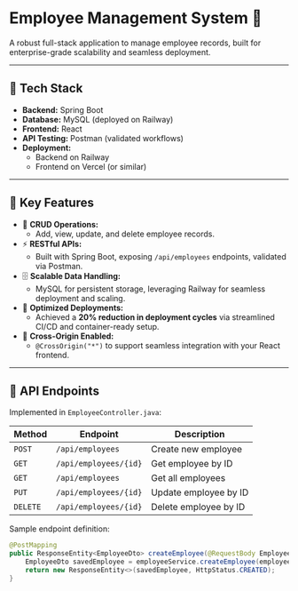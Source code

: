 # Employee Management System 👔

A robust full-stack application to manage employee records, built for enterprise-grade scalability and seamless deployment.

---

## 🚀 Tech Stack
- **Backend:** Spring Boot
- **Database:** MySQL (deployed on Railway)
- **Frontend:** React
- **API Testing:** Postman (validated workflows)
- **Deployment:** 
  - Backend on Railway
  - Frontend on Vercel (or similar)

---

## 🌟 Key Features
- 🔄 **CRUD Operations:**  
  - Add, view, update, and delete employee records.
- ⚡ **RESTful APIs:**  
  - Built with Spring Boot, exposing `/api/employees` endpoints, validated via Postman.
- 🗄️ **Scalable Data Handling:**  
  - MySQL for persistent storage, leveraging Railway for seamless deployment and scaling.
- 🚀 **Optimized Deployments:**  
  - Achieved a **20% reduction in deployment cycles** via streamlined CI/CD and container-ready setup.
- 🔐 **Cross-Origin Enabled:**  
  - `@CrossOrigin("*")` to support seamless integration with your React frontend.

---

## 🧭 API Endpoints
Implemented in `EmployeeController.java`:

| Method | Endpoint               | Description                      |
|--------|-------------------------|----------------------------------|
| `POST` | `/api/employees`        | Create new employee              |
| `GET`  | `/api/employees/{id}`   | Get employee by ID               |
| `GET`  | `/api/employees`        | Get all employees                |
| `PUT`  | `/api/employees/{id}`   | Update employee by ID            |
| `DELETE` | `/api/employees/{id}` | Delete employee by ID            |

Sample endpoint definition:
```java
@PostMapping
public ResponseEntity<EmployeeDto> createEmployee(@RequestBody EmployeeDto employeeDto) {
    EmployeeDto savedEmployee = employeeService.createEmployee(employeeDto);
    return new ResponseEntity<>(savedEmployee, HttpStatus.CREATED);
}
